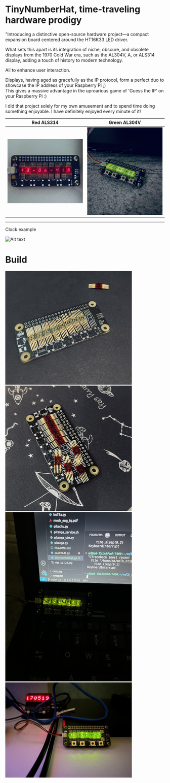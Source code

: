 # TinyNumberHat,  time-traveling hardware prodigy 

"Introducing a distinctive open-source hardware project—a compact expansion board centered around the HT16K33 LED driver.

What sets this apart is its integration of niche, obscure, and obsolete displays from the 1970 Cold War era, such as the AL304V, A, or ALS314 display, adding a touch of history to modern technology.

All to enhance user interaction.


<!-- ![Alt text](TinyNumberHat_front.png)

![Alt text](TinyNumberHat_back.png)
  -->
 
Displays, having aged as gracefully as the IP protocol, form a perfect duo to showcase the IP address of your Raspberry Pi ;)
<br>This gives  a massive advantage in the uproarious game of 'Guess the IP' on your Raspberry Pi :) 

I did that project solely for my own amusement and to spend time doing something enjoyable.
I have definitely enjoyed every minute of it!


Red ALS314         |  Green AL304V 
:-------------------------:|:-------------------------:
<img src="images/IMG_4552.jpeg" width="400"  />  |  <img src="images/IMG_4527.jpeg" width="400"/>
<hr>
Clock example

<p float='left'>
    
 ![Alt text](images/IMG_4529.gif)   
</p>

# Build 
<img src="images/IMG_4518.jpeg" width="400"/>
<img src="images/IMG_4538.jpeg" width="400"/>
<img src="images/IMG_4520.jpeg" width="400"/>
<img src="images/IMG_4530 2.jpeg" width="400" />

